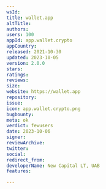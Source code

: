 ```yaml
---
wsId: 
title: wallet.app
altTitle: 
authors: 
users: 100
appId: app.wallet.crypto
appCountry: 
released: 2021-10-30
updated: 2023-10-05
version: 2.0.0
stars: 
ratings: 
reviews: 
size: 
website: https://wallet.app
repository: 
issue: 
icon: app.wallet.crypto.png
bugbounty: 
meta: ok
verdict: fewusers
date: 2023-10-06
signer: 
reviewArchive: 
twitter: 
social: 
redirect_from: 
developerName: New Capital LT, UAB
features: 

---
```


